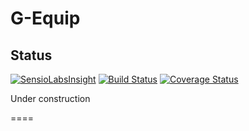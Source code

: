 G-Equip
=======

Status
------
[![SensioLabsInsight](https://insight.sensiolabs.com/projects/6b355d9c-8545-4b6e-8b76-5008a9c9b030/mini.png)](https://insight.sensiolabs.com/projects/6b355d9c-8545-4b6e-8b76-5008a9c9b030)
[![Build Status](https://travis-ci.org/Alexandre-T/gequip.svg?branch=master)](https://travis-ci.org/Alexandre-T/gequip)
[![Coverage Status](https://coveralls.io/repos/github/Alexandre-T/gequip/badge.svg?branch=master)](https://coveralls.io/github/Alexandre-T/gequip?branch=master)


Under construction

====

